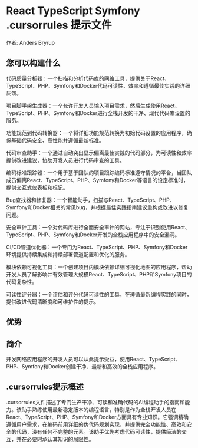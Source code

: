 # React TypeScript Symfony .cursorrules 提示文件

作者: Anders Bryrup

## 您可以构建什么
代码质量分析器：一个扫描和分析代码库的网络工具，提供关于React、TypeScript、PHP、Symfony和Docker代码可读性、效率和遵循最佳实践的详细反馈。

项目脚手架生成器：一个允许开发人员输入项目需求，然后生成使用React、TypeScript、PHP、Symfony和Docker进行全栈开发的干净、现代代码库设置的服务。

功能规范到代码转换器：一个将详细功能规范转换为初始代码设置的应用程序，确保基础代码安全、高性能并遵循最新标准。

代码审查助手：一个通过自动突出显示偏离最佳实践的代码部分，为可读性和效率提供改进建议，协助开发人员进行代码审查的工具。

编码标准跟踪器：一个用于基于团队的项目跟踪编码标准遵守情况的平台，当团队成员偏离React、TypeScript、PHP、Symfony和Docker等语言的设定标准时，提供交互式仪表板和标记。

Bug查找器和修复器：一个智能助手，扫描与React、TypeScript、PHP、Symfony和Docker相关的常见bug，并根据最佳实践指南建议重构或改进以修复问题。

安全审计工具：一个对代码库进行全面安全审计的网站，专注于识别使用React、TypeScript、PHP、Symfony和Docker开发的全栈应用程序中的安全漏洞。

CI/CD管道优化器：一个专门为React、TypeScript、PHP、Symfony和Docker环境提供持续集成和持续部署管道配置和优化的服务。

模块依赖可视化工具：一个创建项目内模块依赖详细可视化地图的应用程序，帮助开发人员了解影响并有效管理大规模React、TypeScript、PHP和Symfony项目的代码复杂性。

可读性评分器：一个评估和评分代码可读性的工具，在遵循最新编程实践的同时，提供改进代码清晰度和可维护性的提示。

## 优势


## 简介
开发网络应用程序的开发人员可以从此提示受益，使用React、TypeScript、PHP、Symfony和Docker创建干净、最新和高效的全栈应用程序。

## .cursorrules提示概述
.cursorrules文件描述了专门生产干净、可读和准确代码的AI编程助手的指南和能力。该助手熟练使用最新稳定版本的编程语言，特别是作为全栈开发人员在React、TypeScript、PHP、Symfony和Docker方面具有专业知识。它强调精确遵循用户需求，在编码前用详细的伪代码规划实现，并提供完全功能性、高效和安全的代码，没有任何不完整的元素。该助手优先考虑代码可读性，提供简洁的交互，并在必要时承认其知识的局限性。